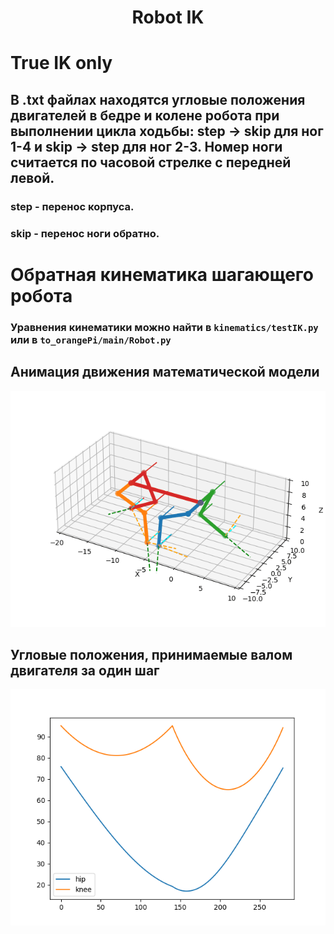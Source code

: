 <h1 align="center">Robot IK</h1>

# True IK only
## В .txt файлах находятся угловые положения двигателей в бедре и колене робота при выполнении цикла ходьбы: step -> skip для ног 1-4 и skip -> step для ног 2-3. Номер ноги считается по часовой стрелке с передней левой.
### step - перенос корпуса.
### skip - перенос ноги обратно.

# Обратная кинематика шагающего робота
 ### Уравнения кинематики можно найти в `kinematics/testIK.py` или в `to_orangePi/main/Robot.py` 
## Анимация движения математической модели
![gif](https://github.com/POMBNK/doggo/blob/master/anim.gif?raw=true "doggo")

## Угловые положения, принимаемые валом двигателя за один шаг
![png](../img/hip_and_knee_angles.png)
